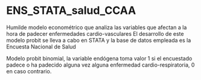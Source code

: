 # ENS_STATA_salud_CCAA
Humilde modelo econométrico que analiza las variables que afectan a la hora de padecer enfermedades cardio-vasculares
El desarrollo de este modelo probit se lleva a cabo en STATA y la base de datos empleada es la Encuesta Nacional de Salud

Modelo probit binomial, la variable endógena toma valor 1 si el encuestado padece o ha padecido alguna vez alguna enfermedad cardio-respiratoria, 0 en caso contrario.


